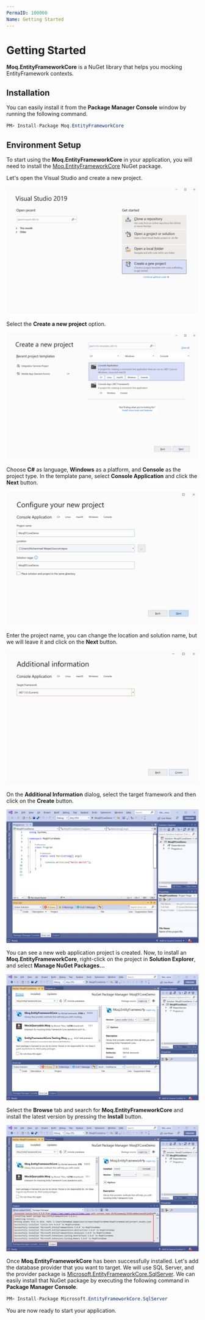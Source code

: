 ```yaml
---
PermaID: 100000
Name: Getting Started
---
```


# Getting Started

**Moq.EntityFrameworkCore** is a NuGet library that helps you mocking EntityFramework contexts. 

## Installation

You can easily install it from the **Package Manager Console** window by running the following command.

```csharp
PM> Install-Package Moq.EntityFrameworkCore
```

## Environment Setup

To start using the **Moq.EntityFrameworkCore** in your application, you will need to install the [Moq.EntityFrameworkCore](https://www.nuget.org/packages/Moq.EntityFrameworkCore) NuGet package.

Let's open the Visual Studio and create a new project.

<img src="images/setup-1.png" alt="Create a new project">

Select the **Create a new project** option.

<img src="images/setup-2.png" alt="Select Console Application template">

Choose **C#** as language, **Windows** as a platform, and **Console** as the project type. In the template pane, select **Console Application** and click the **Next** button.

<img src="images/setup-3.png" alt="Configure your new project">

Enter the project name, you can change the location and solution name, but we will leave it and click on the **Next** button.  

<img src="images/setup-4.png" alt="Additional Information">

On the **Additional Information** dialog, select the target framework and then click on the **Create** button.  

<img src="images/setup-5.png" alt="Console Application created">

You can see a new web application project is created. Now, to install an **Moq.EntityFrameworkCore**, right-click on the project in **Solution Explorer**, and select **Manage NuGet Packages...**

<img src="images/setup-6.png" alt="Install Moq.EntityFrameworkCore">

Select the **Browse** tab and search for **Moq.EntityFrameworkCore** and install the latest version by pressing the **Install** button. 

<img src="images/setup-7.png" alt="Moq.EntityFrameworkCore installed successfully">

Once **Moq.EntityFrameworkCore** has been successfully installed. Let's add the database provider that you want to target. We will use SQL Server, and the provider package is [Microsoft.EntityFrameworkCore.SqlServer](https://www.nuget.org/packages/Microsoft.EntityFrameworkCore.SqlServer). We can easily install that NuGet package by executing the following command in **Package Manager Console**. 

```csharp
PM> Install-Package Microsoft.EntityFrameworkCore.SqlServer
```

You are now ready to start your application.
